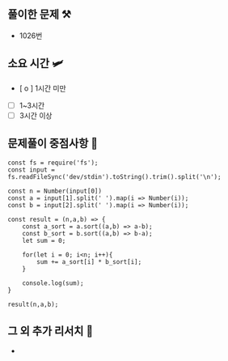 ## 풀이한 문제 ⚒️
- 1026번

## 소요 시간 🛩️
- [ o ] 1시간 미만
- [ ] 1~3시간
- [ ] 3시간 이상

## 문제풀이 중점사항 🤔
```
const fs = require('fs');
const input = fs.readFileSync('dev/stdin').toString().trim().split('\n');

const n = Number(input[0])
const a = input[1].split(' ').map(i => Number(i));
const b = input[2].split(' ').map(i => Number(i));

const result = (n,a,b) => {
    const a_sort = a.sort((a,b) => a-b);
    const b_sort = b.sort((a,b) => b-a);
    let sum = 0;

    for(let i = 0; i<n; i++){
        sum += a_sort[i] * b_sort[i];
    }

    console.log(sum);
}

result(n,a,b);

```

## 그 외 추가 리서치 🚀
- 

